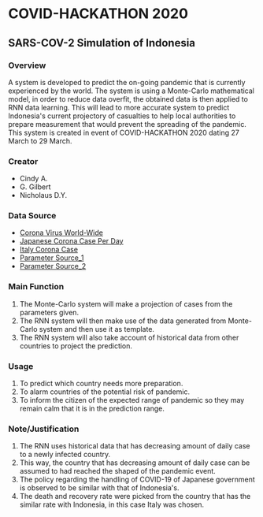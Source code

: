 # COVID-HACKATHON 2020
## SARS-COV-2 Simulation of Indonesia
### Overview
A system is developed to predict the on-going pandemic that is currently experienced by the world.
The system is using a Monte-Carlo mathematical model, in order to reduce 
data overfit, the obtained data is then applied to RNN data learning. 
This will lead to more accurate system to predict Indonesia's current projectory of casualties to help local authorities to prepare measurement that would prevent the spreading of the pandemic.
<br>This system is created in event of COVID-HACKATHON 2020 dating 27 March to 29 March.
### Creator
- Cindy A.
- G. Gilbert
- Nicholaus D.Y.
### Data Source
- [Corona Virus World-Wide](https://www.worldometers.info/coronavirus/ "Corona Virus Cases World-wide")
- [Japanese Corona Case Per Day](https://corona.lmao.ninja/v2/historical/japan)
- [Italy Corona Case](https://pomber.github.io/covid19/timeseries.json)
- [Parameter Source_1](https://www.who.int/docs/default-source/coronaviruse/who-china-joint-mission-on-covid-19-final-report.pdf)
- [Parameter Source_2](https://www.cdc.gov/mmwr/volumes/69/wr/mm6912e2.htm)
### Main Function
1. The Monte-Carlo system will make a projection of cases from the parameters given.
2. The RNN system will then make use of the data generated from Monte-Carlo system and then use it as template.
3. The RNN system will also take account of historical data from other countries to project the prediction.
### Usage
1. To predict which country needs more preparation.
2. To alarm countries of the potential risk of pandemic.
3. To inform the citizen of the expected range of pandemic so they may remain calm that it is in the prediction range.
### Note/Justification
1. The RNN uses historical data that has decreasing amount of daily case to a newly infected country.<br>
2. This way, the country that has decreasing amount of daily case can be assumed to had reached the shaped of the pandemic event.<br>
3. The policy regarding the handling of COVID-19 of Japanese government is observed to be similar with that of Indonesia's.
4. The death and recovery rate were picked from the country that has the similar rate with Indonesia, in this case Italy was chosen.
